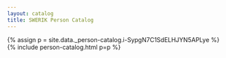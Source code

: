 ```yaml
---
layout: catalog
title: SWERIK Person Catalog
---
```

{% assign p = site.data._person-catalog.i-SypgN7C1SdELHJYN5APLye %}
{% include person-catalog.html p=p %}

